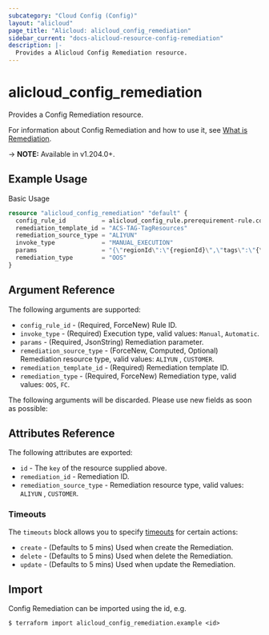 ```yaml
---
subcategory: "Cloud Config (Config)"
layout: "alicloud"
page_title: "Alicloud: alicloud_config_remediation"
sidebar_current: "docs-alicloud-resource-config-remediation"
description: |-
  Provides a Alicloud Config Remediation resource.
---
```


# alicloud_config_remediation

Provides a Config Remediation resource.

For information about Config Remediation and how to use it, see [What is Remediation](https://www.alibabacloud.com/help/en/).

-> **NOTE:** Available in v1.204.0+.

## Example Usage

Basic Usage

```terraform
resource "alicloud_config_remediation" "default" {
  config_rule_id          = alicloud_config_rule.prerequirement-rule.config_rule_id
  remediation_template_id = "ACS-TAG-TagResources"
  remediation_source_type = "ALIYUN"
  invoke_type             = "MANUAL_EXECUTION"
  params                  = "{\"regionId\":\"{regionId}\",\"tags\":\"{\\\"terraform\\\":\\\"terraform\\\"}\",\"resourceType\":\"{resourceType}\",\"resourceIds\":\"{resourceId}\"}"
  remediation_type        = "OOS"
}
```

## Argument Reference

The following arguments are supported:
* `config_rule_id` - (Required, ForceNew) Rule ID.
* `invoke_type` - (Required) Execution type, valid values: `Manual`, `Automatic`.
* `params` - (Required, JsonString) Remediation parameter.
* `remediation_source_type` - (ForceNew, Computed, Optional) Remediation resource type, valid values: `ALIYUN` , `CUSTOMER`.
* `remediation_template_id` - (Required) Remediation template ID.
* `remediation_type` - (Required, ForceNew) Remediation type, valid values: `OOS`, `FC`.

The following arguments will be discarded. Please use new fields as soon as possible:



## Attributes Reference

The following attributes are exported:
* `id` - The `key` of the resource supplied above.
* `remediation_id` - Remediation ID.
* `remediation_source_type` - Remediation resource type, valid values: `ALIYUN` , `CUSTOMER`.

### Timeouts

The `timeouts` block allows you to specify [timeouts](https://www.terraform.io/docs/configuration-0-11/resources.html#timeouts) for certain actions:
* `create` - (Defaults to 5 mins) Used when create the Remediation.
* `delete` - (Defaults to 5 mins) Used when delete the Remediation.
* `update` - (Defaults to 5 mins) Used when update the Remediation.

## Import

Config Remediation can be imported using the id, e.g.

```shell
$ terraform import alicloud_config_remediation.example <id>
```